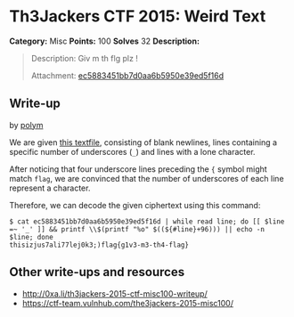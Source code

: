 # Th3Jackers CTF 2015: Weird Text

**Category:** Misc
**Points:** 100
**Solves** 32
**Description:**

> Description: Giv m th flg plz !
>
> Attachment: [ec5883451bb7d0aa6b5950e39ed5f16d](ec5883451bb7d0aa6b5950e39ed5f16d)

## Write-up

by [polym](https://github.com/abpolym)

We are given [this textfile](ec5883451bb7d0aa6b5950e39ed5f16d), consisting of blank newlines, lines containing a specific number of underscores (`_`) and lines with a lone character.

After noticing that four underscore lines preceding the `{` symbol might match `flag`, we are convinced that the number of underscores of each line represent a character.

Therefore, we can decode the given ciphertext using this command:

```
$ cat ec5883451bb7d0aa6b5950e39ed5f16d | while read line; do [[ $line =~ '_' ]] && printf \\$(printf "%o" $((${#line}+96))) || echo -n $line; done
thisizjus7ali77lej0k3;)flag{g1v3-m3-th4-flag}
```

## Other write-ups and resources

* <http://0xa.li/th3jackers-2015-ctf-misc100-writeup/>
* <https://ctf-team.vulnhub.com/the3jackers-2015-misc100/>

